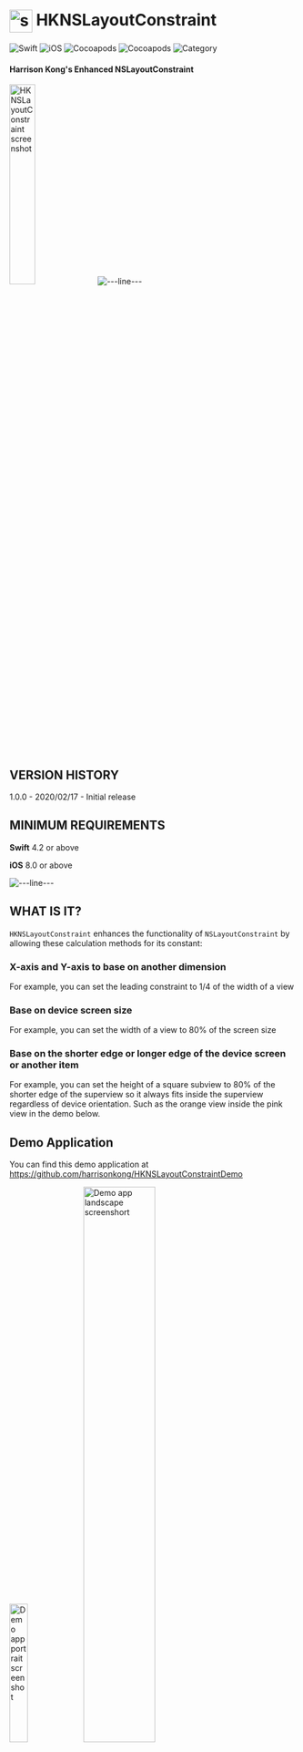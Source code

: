 # <img src="./docs/logo256.jpg" width="40" height="40" alt="skyRoute66 logo" style="vertical-align:middle"> HKNSLayoutConstraint #
![Swift](https://img.shields.io/static/v1?label=Swift&message=4.2%20or%20above&color=%23FF4400&style=plastic) ![iOS](https://img.shields.io/static/v1?label=iOS&&message=8.0%20or%20above&color=yellow&style=plastic) ![Cocoapods](https://img.shields.io/cocoapods/v/HKNSLayoutConstraint?label=pod&color=brightgreen&style=plastic) ![Cocoapods](https://img.shields.io/cocoapods/l/HKNSLayoutConstraint?color=blue&style=plastic) ![Category](https://img.shields.io/static/v1?label=category&message=User%20Interface&color=blueviolet&style=plastic)
#### Harrison Kong's Enhanced NSLayoutConstraint ####

<img src="./docs/HKNSLayoutConstraint.png" width="30%" alt="HKNSLayoutConstraint screenshot">

<img src="./docs/cloudline.png" alt="---line---">

## VERSION HISTORY ##

1.0.0 - 2020/02/17 - Initial release

## MINIMUM REQUIREMENTS ##

**Swift** 4.2 or above

**iOS** 8.0 or above

<img src="./docs/cloudline.png" alt="---line---">

## WHAT IS IT? ##
`HKNSLayoutConstraint` enhances the functionality of `NSLayoutConstraint` by allowing these calculation methods for its constant:

### X-axis and Y-axis to base on another dimension ###

For example, you can set the leading constraint to 1/4 of the width of a view

### Base on device screen size ###

For example, you can set the width of a view to 80% of the screen size

### Base on the shorter edge or longer edge of the device screen or another item ###

For example, you can set the height of a square subview to 80% of the shorter edge of the superview so it always fits inside the superview regardless of device orientation. Such as the orange view inside the pink view in the demo below.

## Demo Application ##

You can find this demo application at https://github.com/harrisonkong/HKNSLayoutConstraintDemo

<img src="./docs/portrait.png" width="25%" alt="Demo app portrait screenshot"> <img src="./docs/landscape.png" width="50%" alt="Demo app landscape screenshort">

<img src="./docs/cloudline.png" alt="---line---">

## HOW TO INSTALL IT ##

Use one of the following methods:

### 1. Using CocoaPod ###

The module is avabilable via CocoaPods Trunk. Below is an example podfile. If you already use a podfile for your project, all you have to do is add the line that specifies `HKNSLayoutConstraint`. The other dependencies will also be automatically installed in the xcworkspace.

```
platform :ios, '8.0'

target 'MyTarget' do

  use_frameworks!

  pod 'HKNSLayoutConstraint', '~> 1.0.0'
  # other pods for your project

end

```

Don't forget to import the module in your source code:

```
import HKNSLayoutConstraint
```

### 2. BY INCLUDING THE SOURCE FILES ###

You can also simply include the following source files in your project:

```
HKDeviceUtilities.swift
HKNSLayoutConstraint.swift
```

<img src="./docs/cloudline.png" alt="---line---">

## HOW TO USE IT ##

### About the Equation ###

One important thing to remember is that this custom class only manipulates the **constant** of the layout equation using the alt 2nd item, alt multipler and alt calc basis.

Remember the layout constraint equation for `NSLayoutConstraint` is:

  `first-item.attribute = second-item.attribute x multiplier + constant`

This custom class uses 3 additional parameters to change the constant as follow:

  `first-item.attribute = second-item.attribute x multiplier + ( alt-2nd-item.alt-calc-basis x alt-multipler )`

This means that: for dimension type constraints (i.e., width, height), if the original multiplier (the one used by the base class, **NOT** alt multiplier) is not set to a very small number (e.g. 0.0001), it will influent the final result, unless of course, that is what you intended.

This also means that: for X-axis and Y-axis type constraints (e.g. leading anchor, trailing anchor), if the original multiplier is not set to 1.0, the result is probably not what you want.

(If you construct the custom class programmatically using two of the convenient initializers instead of using Interface Builder, this will be automatically taken care of for you.)

### Interface Builder ###

1. Create an ordinary 2-item layout constraint then change the class in the *Identity Inspector* pane to HKNSLayoutConstraint like this:

<img src="./docs/Identity-Inspector.png" alt="identity inspector pane screenshot">

2. There will be 3 inspectable variables at the *Attribute Inspector* pane:

<img src="./docs/Attribute-Inspector.png" alt="attribute inspector pane screenshot">

  - the 1st one **Alt Multiplier** is the alternative multiplier in the above equation, it is a CGFloat.
  
  - the 2nd attribute **Alt 2nd Item** is:
  
        1 = notAnItem, this is used when you just want to use the constant instead of calculation
        2 = deviceScreen, the dimension of the screen of the device
        3 = uiItem(UIView?), another descendent of UIView, note that if you use this option in Interface Builder, you must set the value of the UIView in the code because it is not possible to do this in Interface Builder. See Programmatically below.
  
  - the 3rd attribute **Alt Calc Basis** is an integer that corresponds to the following:

        1 = width of the alt 2nd item (unless it is notAnItem, then this is ignored)
        2 = height of the alt 2nd item (unless it is notAnItem, then this is ignored)
        3 = shorter edge (width or height) of the alt 2nd item (unless it is notAnItem, then this is ignored)
        4 = longer edge (width of height) of the alt 2nd item (unless it is notAnItem, then this is ignored)
        5 = no calculation, set to the original constant
        
        If this is set to any number less than 1, it will be assumed to be 1
        If this is set to any number greater than 5, it will be assumed to be 5
    
3. Note that the actually layout will **NOT** be displayed at design time.

4  **Important** : You must call the custom class method `viewWillLayoutSubviews()` in the same overridden method in the view controller if your app supports device rotations or if the layout can change on the fly in order to recalculate all the constraints.

### Programmatically ###

Create an instance of the class and then set the attributes (see Interface Builder above for explanations of the attributes).

Then, if your app supports device rotation or if the layout will change on the fly, override viewWillLayoutSubviews() and call all the same methods of all `HKNSLayoutConstraint`'s. This is not necessary if your app only works in one orientation and the layout does not change.

#### Convenience Initializers ####

````
public convenience init(item: Any, attribute: NSLayoutConstraint.Attribute, relatedBy: NSLayoutConstraint.Relation, toItem: Any?, attribute secondAttribute: NSLayoutConstraint.Attribute, multiplier: CGFloat, constant: CGFloat, altSecondItem: HKNSLayoutConstraintSecondItem, altCalculationBasis: UIView.LengthCalculationBasis, altMultiplier: CGFloat)
    
public convenience init(item: Any, attribute: NSLayoutConstraint.Attribute, altSecondItem: HKNSLayoutConstraintSecondItem, altCalculationBasis: UIView.LengthCalculationBasis, altMultiplier: CGFloat)

public convenience init(item: Any, attribute: NSLayoutConstraint.Attribute, altSecondItem: HKNSLayoutConstraintSecondItem, altCalculationBasis: UIView.LengthCalculationBasis, constant: CGFloat)

````

#### Example ####

```
override func viewDidLoad() {

  super.viewDidLoad()
  
  // Setting the alt second item of a constraint that is created in Interface Builder
  
  ibContraint.altSeondItem = .uiItem(myButton)
  
  // set the top anchor of viewA to 10% of screen height:
  
  viewATopConstraint = HKNSLayoutConstraint(item: viewA as Any, attribute: .top, altSecondItem: .deviceScreen,   
  altCalculationBasis: .height, altMultiplier: 0.1)
  
  viewATopConstraint.isActive = true
  
  // set width of viewA to 0.5 of the viewB:
        
  viewAWidthConstraint = HKNSLayoutConstraint(item: viewA as Any, attribute: .width, altSecondItem: .uiItem(viewB),         altCalculationBasis: .width, altMultiplier: 0.5)

  viewAWidthConstraint.isActive = true
        
  // set height of viewA to a constant of 40:
        
  viewAHeightConstraint = HKNSLayoutConstraint(item: viewA as Any, attribute: .height, altSecondItem: .notAnItem,           altCalculationBasis: .constant, constant: 40.0)

  viewAHeightConstraint.isActive = true
}

override func viewWillLayoutSubviews() {

  ibContraint.viewWillLayoutSubviews()
  viewATopConstraint.viewWillLayoutSubviews()
  viewAWidthConstraint.viewWillLayoutSubviews()
  viewAHeightConstraint.viewWillLayoutSubviews() // not necessary but in case the equation is changed later
  
}

```

Note that the attributes `altSecondItem` is of enumeration type that is declared inc`UIView+LengthCalculationBasis.swift` as follow:

```
public enum HKNSLayoutConstraintSecondItem {
    case notAnItem
    case deviceScreen
    case uiItem(UIView?)
}
```

Note that the attributes `altCalculationBasis` is of enumeration type that is declared inc`UIView+LengthCalculationBasis.swift` as follow:

```
@objc public enum LengthCalculationBasis: Int {
   case width = 1
   case height
   case shorterEdge
   case longerEdge
   case constant
}
```

<img src="./docs/cloudline.png" alt="---line---">

## KNOWN ISSUES ##

There are no known issues currently.

